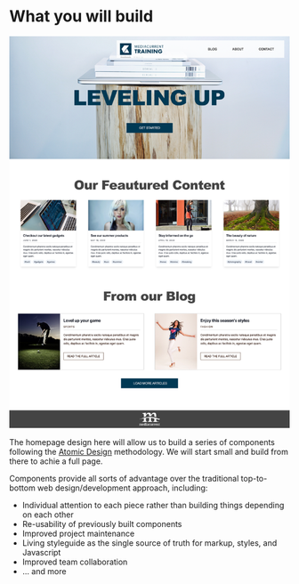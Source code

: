 # What you will build

![Homepage Design](.gitbook/assets/components-for-beginners.png)

The homepage design here will allow us to build a series of components following the [Atomic Design](https://atomicdesign.bradfrost.com/table-of-contents/) methodology.  We will start small and build from there to achie a full page.

Components provide all sorts of advantage over the traditional top-to-bottom web design/development approach, including:

* Individual attention to each piece rather than building things depending on each other
* Re-usability of previously built components
* Improved project maintenance
* Living styleguide as the single source of truth for markup, styles, and Javascript
* Improved team collaboration
* ... and more


